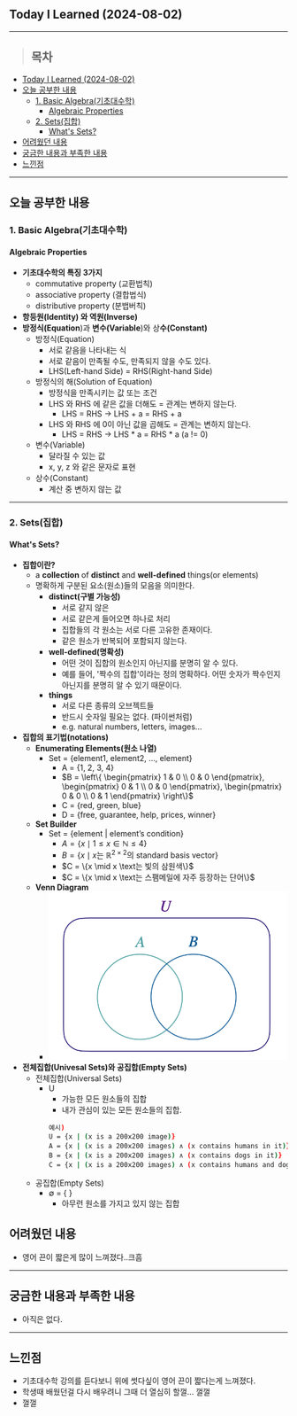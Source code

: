 ## Today I Learned (2024-08-02)
---
> ## 목차
- [Today I Learned (2024-08-02)](#today-i-learned-2024-08-02)
- [오늘 공부한 내용](#오늘-공부한-내용)
  - [1. Basic Algebra(기초대수학)](#1-basic-algebra기초대수학)
    - [Algebraic Properties](#algebraic-properties)
  - [2. Sets(집합)](#2-sets집합)
    - [What's Sets?](#whats-sets)
- [어려웠던 내용](#어려웠던-내용)
- [궁금한 내용과 부족한 내용](#궁금한-내용과-부족한-내용)
- [느낀점](#느낀점)
---

## 오늘 공부한 내용
### 1. Basic Algebra(기초대수학)
#### Algebraic Properties
- **기초대수학의 특징 3가지**
  - commutative property (교환법칙)
  - associative property (결합법식)
  - distributive property (분뱁버칙)
- **항등원(Identity) 와 역원(Inverse)**
- **방정식(Equation**)과 **변수(Variable**)와 상**수(Constant)**
  - 방정식(Equation)
    - 서로 같음을 나타내는 식
    - 서로 같음이 만족될 수도, 만족되지 않을 수도 있다.
    - LHS(Left-hand Side) = RHS(Right-hand Side)
  - 방정식의 해(Solution of Equation)
    - 방정식을 만족시키는 값 또는 조건
    - LHS 와 RHS 에 같은 값을 더해도 = 관계는 변하지 않는다.
      - LHS = RHS -> LHS + a = RHS + a
    - LHS 와 RHS 에 0이 아닌 값을 곱해도 = 관계는 변하지 않는다.
      - LHS = RHS -> LHS * a = RHS * a (a != 0)
  - 변수(Variable)
    - 달라질 수 있는 값
    - x, y, z 와 같은 문자로 표현
  - 상수(Constant)
    - 계산 중 변하지 않는 값
---
### 2. Sets(집합)
#### What's Sets?
- **집합이란?**
  - a **collection** of **distinct** and **well-defined** things(or elements)
  - 명확하게 구분된 요소(원소)들의 모음을 의미한다.
    - **distinct(구별 가능성)**
      - 서로 같지 않은
      - 서로 같은게 들어오면 하나로 처리
      - 집합들의 각 원소는 서로 다른 고유한 존재이다.
      - 같은 원소가 반복되어 포함되지 않는다.
    - **well-defined(명확성)**
      - 어떤 것이 집합의 원소인지 아닌지를 분명히 알 수 있다.
      - 예를 들어, '짝수의 집합'이라는 정의 명확하다. 어떤 숫자가 짝수인지 아닌지를 분명히 알 수 있기 때문이다.
    - **things**
      - 서로 다른 종류의 오브젝트들
      - 반드시 숫자일 필요는 없다. (파이썬처럼)
      - e.g. natural numbers, letters, images...
- **집합의 표기법(notations)**
  - **Enumerating Elements(원소 나열)**
    - Set = {element1, element2, …, element}
        - A = {1, 2, 3, 4}
        - $B = \left\{ \begin{pmatrix} 1 & 0 \\ 0 & 0 \end{pmatrix}, \begin{pmatrix} 0 & 1 \\ 0 & 0 \end{pmatrix}, \begin{pmatrix} 0 & 0 \\ 0 & 1 \end{pmatrix} \right\}$
        - C = {red, green, blue}
        - D = {free, guarantee, help, prices, winner}
  - **Set Builder**
    - Set = {element | element’s condition}
      - $A = \{ x \mid 1 \le x \in \mathbb{N} \le 4 \}$
      - $B = \{ x \mid x \text{는 } \mathbb{R}^{2 \times 2} \text{의 standard basis vector} \}$
      - $C = \{x \mid x \text는 빛의 삼원색\}$
      - $C = \{x \mid x \text는 스팸메일에 자주 등장하는 단어\}$
  - **Venn Diagram**
    - ![alt text](https://github.com/online5880/TIL/blob/main/Images/2024_08_03/venn_diagram.png?raw=true)
- **전체집합(Univesal Sets)와 공집합(Empty Sets)**
  - 전체집합(Universal Sets)
    - U
      - 가능한 모든 원소들의 집합
      - 내가 관심이 있는 모든 원소들의 집합.
      ```bash
      예시)
      U = {x | (x is a 200x200 image)}
      A = {x | (x is a 200x200 images) ∧ (x contains humans in it)}
      B = {x | (x is a 200x200 images) ∧ (x contains dogs in it)}
      C = {x | (x is a 200x200 images) ∧ (x contains humans and dogs in it)}
      ```
  - 공집합(Empty Sets)
    - ∅ = { }
      - 아무런 원소를 가지고 있지 않는 집합
## 어려웠던 내용
- 영어 끈이 짧은게 많이 느껴졌다..크흠
---
## 궁금한 내용과 부족한 내용
- 아직은 없다.
---
## 느낀점
- 기초대수학 강의를 듣다보니 위에 썻다싶이 영어 끈이 짧다는게 느껴졌다.
- 학생때 배웠던걸 다시 배우려니 그때 더 열심히 할껄... 껄껄
- 껄껄



